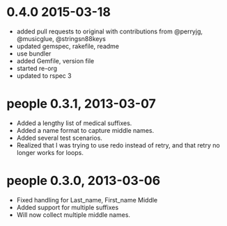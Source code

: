 # 0.4.0 2015-03-18
* added pull requests to original with contributions from @perryjg, @musicglue, @stringsn88keys
* updated gemspec, rakefile, readme
* use bundler
* added Gemfile, version file
* started re-org
* updated to rspec 3

# people 0.3.1, 2013-03-07
* Added a lengthy list of medical suffixes.
* Added a name format to capture middle names.
* Added several test scenarios.
* Realized that I was trying to use redo instead of retry, and that retry no longer works for loops.

# people 0.3.0, 2013-03-06

* Fixed handling for Last_name, First_name Middle
* Added support for multiple suffixes
* Will now collect multiple middle names.
